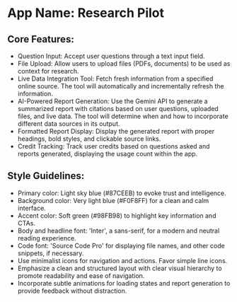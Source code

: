 # **App Name**: Research Pilot

## Core Features:

- Question Input: Accept user questions through a text input field.
- File Upload: Allow users to upload files (PDFs, documents) to be used as context for research.
- Live Data Integration Tool: Fetch fresh information from a specified online source.  The tool will automatically and incrementally refresh the information.
- AI-Powered Report Generation: Use the Gemini API to generate a summarized report with citations based on user questions, uploaded files, and live data.  The tool will determine when and how to incorporate different data sources in its output.
- Formatted Report Display: Display the generated report with proper headings, bold styles, and clickable source links.
- Credit Tracking: Track user credits based on questions asked and reports generated, displaying the usage count within the app.

## Style Guidelines:

- Primary color: Light sky blue (#87CEEB) to evoke trust and intelligence.
- Background color: Very light blue (#F0F8FF) for a clean and calm interface.
- Accent color: Soft green (#98FB98) to highlight key information and CTAs.
- Body and headline font: 'Inter', a sans-serif, for a modern and neutral reading experience.
- Code font: 'Source Code Pro' for displaying file names, and other code snippets, if necessary.
- Use minimalist icons for navigation and actions. Favor simple line icons.
- Emphasize a clean and structured layout with clear visual hierarchy to promote readability and ease of navigation.
- Incorporate subtle animations for loading states and report generation to provide feedback without distraction.